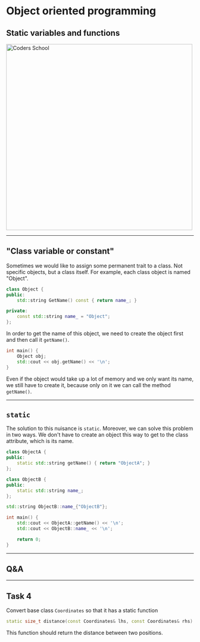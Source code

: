 <!-- .slide: data-background="#111111" -->

# Object oriented programming

## Static variables and functions

<a href="https://coders.school">
    <img width="500" data-src="../coders_school_logo.png" alt="Coders School" class="plain">
</a>

___
<!-- .slide: style="font-size: 0.85em" -->

## "Class variable or constant"

Sometimes we would like to assign some permanent trait to a class.
Not specific objects, but a class itself.
For example, each class object is named "Object".
<!-- .element: class="fragment fade-in" -->

```cpp
class Object {
public:
    std::string GetName() const { return name_; }

private:
    const std::string name_ = "Object";
};
```
<!-- .element: class="fragment fade-in" -->

In order to get the name of this object, we need to create the object first and then call it `getName()`.
<!-- .element: class="fragment fade-in" -->

```cpp
int main() {
    Object obj;
    std::cout << obj.getName() << '\n';
}
```
<!-- .element: class="fragment fade-in" -->

Even if the object would take up a lot of memory and we only want its name, we still have to create it, because only on it we can call the method `getName()`.
<!-- .element: class="fragment fade-in" -->

___
<!-- .slide: style="font-size: 0.9em" -->

## `static`

The solution to this nuisance is `static`. Moreover, we can solve this problem in two ways. We don't have to create an object this way to get to the class attribute, which is its name.

```cpp
class ObjectA {
public:
    static std::string getName() { return "ObjectA"; }
};

class ObjectB {
public:
    static std::string name_;
};

std::string ObjectB::name_{"ObjectB"};

int main() {
    std::cout << ObjectA::getName() << '\n';
    std::cout << ObjectB::name_ << '\n';

    return 0;
}
```
<!-- .element: class="fragment fade-in" -->

<!-- TODO: Brakuje tu motywacji na jakimś konkretnym przykładzie -->

___

## Q&A

___

## Task 4

Convert base class `Coordinates` so that it has a static function

```cpp
static size_t distance(const Coordinates& lhs, const Coordinates& rhs)
```

This function should return the distance between two positions.
